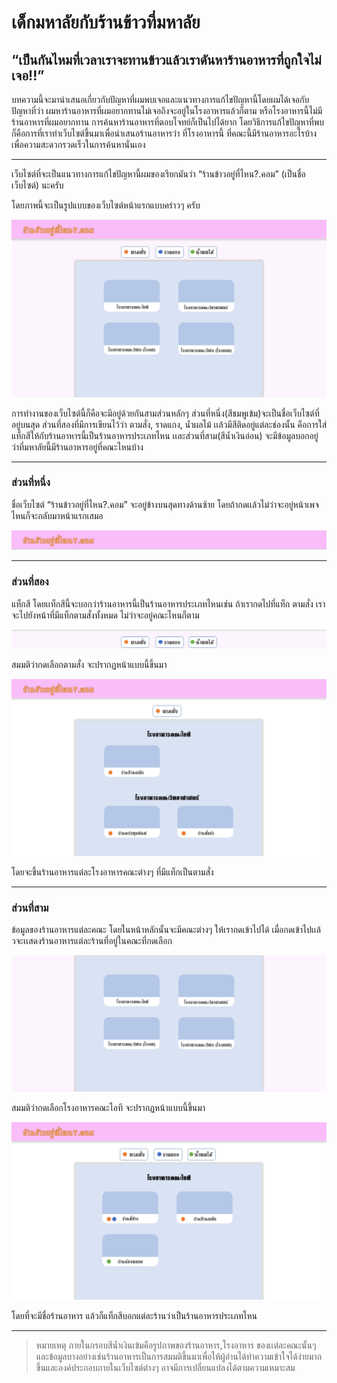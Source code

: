 # เด็กมหาลัยกับร้านข้าวที่มหาลัย
## “เป็นกันไหมที่เวลาเราจะทานข้าวแล้วเราดันหาร้านอาหารที่ถูกใจไม่เจอ!!”

บทความนี้จะมานำเสนอเกี่ยวกับปัญหาที่ผมพบเจอและแนวทางการแก้ไขปัญหานี้โดยผมได้เจอกับปัญหาที่ว่า ผมหาร้านอาหารที่ผมอยากทานไม่เจอถึงจะอยู่ในโรงอาหารแล้วก็ตาม หรือโรงอาหารนี้ไม่มีร้านอาหารที่ผมอยากทาน การค้นหาร้านอาหารที่ตอบโจทย์ก็เป็นไปได้ยาก โดยวิธีการแก้ไขปัญหาที่พบก็คือการที่เราทำเว็บไซต์ขึ้นมาเพื่อนำเสนอร้านอาหารว่า ที่โรงอาหารนี้ ที่คณะนี้มีร้านอาหารอะไรบ้างเพื่อความสะดวกรวดเร็วในการค้นหานั่นเอง

---


เว็บไซต์ที่จะเป็นแนวทางการแก้ไขปัญหานี้ผมของเรียกมันว่า “ร้านข้าวอยู่ที่ไหน?.คอม” (เป็นชื่อเว็บไซต์) นะครับ

โดยภาพนี้จะเป็นรูปแบบของเว็บไซต์หน้าแรกแบบคร่าวๆ ครับ

![alt text](https://raw.githubusercontent.com/arthiwat-b/Problems-and-solutions/master/pic/PSIT_%E0%B8%9B%E0%B8%B1%E0%B8%8D%E0%B8%AB%E0%B8%B2.png "หน้าแรกเว็บไซต์")

การทำงานของเว็บไซต์นี้ก็คือจะมีอยู่ด้วยกันสามส่วนหลักๆ ส่วนที่หนึ่ง(สีชมพูเข้ม)จะเป็นชื่อเว็บไซต์ที่อยู่บนสุด ส่วนที่สองที่มีการเขียนไว้ว่า ตามสั่ง, ราดแกง, น้ำผลไม้ เเล้วมีสีติดอยู่แต่ละช่องนั้น คือการใส่แท็กสีให้กับร้านอาหารนี้เป็นร้านอาหารประเภทไหน เเละส่วนที่สาม(สีน้ำเงินอ่อน) จะมีข้อมูลบอกอยู่ว่าที่มหาลัยนี้มีร้านอาหารอยู่ที่คณะไหนบ้าง

---


### ส่วนที่หนึ่ง

ชื่อเว็บไซต์ “ร้านข้าวอยู่ที่ไหน?.คอม” จะอยู่ข้างบนสุดทางด้านซ้าย โดยถ้ากดเเล้วไม่ว่าจะอยู่หน้าเพจไหนก็จะกลับมาหน้าแรกเสมอ

![alt text](https://raw.githubusercontent.com/arthiwat-b/Problems-and-solutions/master/pic/PSIT_%E0%B8%9B%E0%B8%B1%E0%B8%8D%E0%B8%AB%E0%B8%B2_001.png "ส่วนหัวของเว็บไซต์")

---


### ส่วนที่สอง
แท็กสี โดยเเท็กสีนี้จะบอกว่าร้านอาหารนี้เป็นร้านอาหารประเภทไหนเช่น ถ้าเรากดไปที่แท็ก ตามสั่ง เราจะไปยังหน้าที่มีแท็กตามสั่งทั้งหมด ไม่ว่าจะอยู่คณะไหนก็ตาม

![alt text](https://raw.githubusercontent.com/arthiwat-b/Problems-and-solutions/master/pic/PSIT_%E0%B8%9B%E0%B8%B1%E0%B8%8D%E0%B8%AB%E0%B8%B2_002.png "ส่วนของแท็กร้านอาหาร")

สมมติว่ากดเลือกตามสั่ง จะปรากฏหน้าแบบนี้ขึ้นมา

![alt text](https://raw.githubusercontent.com/arthiwat-b/Problems-and-solutions/master/pic/PSIT_%E0%B8%9B%E0%B8%B1%E0%B8%8D%E0%B8%AB%E0%B8%B2_004.png " ")

โดยจะขึ้นร้านอาหารแต่ละโรงอาหารคณะต่างๆ ที่มีแท็กเป็นตามสั่ง

---


### ส่วนที่สาม
ข้อมูลของร้านอาหารแต่ละคณะ โดยในหน้าหลักนั้นจะมีคณะต่างๆ ให้เรากดเข้าไปได้ เมื่อกดเข้าไปเเล้วจะเเสดงร้านอาหารแต่ละร้านที่อยู่ในคณะที่กดเลือก

![alt text](https://raw.githubusercontent.com/arthiwat-b/Problems-and-solutions/master/pic/PSIT_%E0%B8%9B%E0%B8%B1%E0%B8%8D%E0%B8%AB%E0%B8%B2_003.png "ส่วนของโรงอาหารคณะ")

สมมติว่ากดเลือกโรงอาหารคณะไอที จะปรากฏหน้าแบบนี้ขึ้นมา

![alt text](https://raw.githubusercontent.com/arthiwat-b/Problems-and-solutions/master/pic/PSIT_%E0%B8%9B%E0%B8%B1%E0%B8%8D%E0%B8%AB%E0%B8%B2_005.png " ")

โดยที่จะมีชื่อร้านอาหาร แล้วก็แท็กสีบอกแต่ละร้านว่าเป็นร้านอาหารประเภทไหน

---

> หมายเหตุ ภายในกรอบสีน้ำเงินเข้มคือรูปภาพของร้านอาหาร,โรงอาหาร ของเเต่ละคณะนั้นๆ และข้อมูลบางอย่างเช่นร้านอาหารเป็นการสมมติขึ้นมาเพื่อให้ผู้อ่านได้ทำความเข้าใจได้ง่ายมากขึ้นและองค์ประกอบภายในเว็บไซต์ต่างๆ อาจมีการเปลี่ยนแปลงได้ตามความเหมาะสม